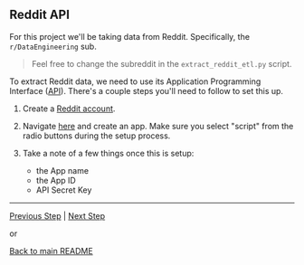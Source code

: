 ## Reddit API

For this project we'll be taking data from Reddit. Specifically, the `r/DataEngineering` sub. 

> Feel free to change the subreddit in the `extract_reddit_etl.py` script.

To extract Reddit data, we need to use its Application Programming Interface ([API](https://www.mulesoft.com/resources/api/what-is-an-api)). There's a couple steps you'll need to follow to set this up.

1. Create a [Reddit account](https://www.reddit.com/register/).
2. Navigate [here](https://www.reddit.com/prefs/apps) and create an app. Make sure you select "script" from the radio buttons during the setup process.
3. Take a note of a few things once this is setup:

    - the App name
    - the App ID
    - API Secret Key

---

[Previous Step](overview.md) | [Next Step](aws.md)

or

[Back to main README](../README.md)
